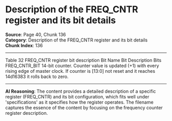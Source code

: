 # Description of the FREQ_CNTR register and its bit details

**Source**: Page 40, Chunk 136  
**Category**: Description of the FREQ_CNTR register and its bit details  
**Chunk Index**: 136

---

Table 32 FREQ_CNTR register bit description
Bit Name Bit Description Bits
FREQ_CNTR_BIT 14-bit counter. Counter value is updated (+1) with every rising edge of master clock. If counter is [13:0]
not reset and it reaches 14d16383 it rolls back to zero.

---

**AI Reasoning**: The content provides a detailed description of a specific register (FREQ_CNTR) and its bit configuration, which fits well under 'specifications' as it specifies how the register operates. The filename captures the essence of the content by focusing on the frequency counter register description.
